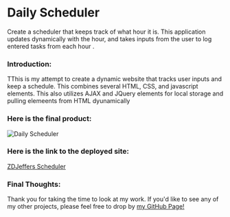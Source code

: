 # Daily Scheduler
Create a scheduler that keeps track of what hour it is. This application updates dynamically with the hour, and takes inputs from the user to log entered tasks from each hour
.
### Introduction:
TThis is my attempt to create a dynamic website that tracks user inputs and keep a schedule. This combines several HTML, CSS, and javascript elements. This also utilizes AJAX and JQuery elements for local storage and pulling elemeents from HTML dyunamically

### Here is the final product:
![Daily Scheduler](https://github.com/zdjeffers/Daily-Planner/main/Assets/Screenshot%202021-01-10%20033231.png)

### Here is the link to the deployed site:
[ZDJeffers Scheduler](https://github.com/zdjeffers/Daily-Planner/Develop/index.html)

### Final Thoughts:
Thank you for taking the time to look at my work. If you'd like to see any of my other projects, please feel free to drop by [my GitHub Page!](https://github.com/zdjeffers)